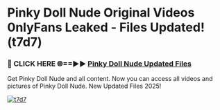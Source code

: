 # Pinky Doll Nude Original Videos 0nlyFans Leaked - Files Updated! (t7d7)

<h3>🔴 CLICK HERE 🌐==►► <a href="https://tinyurl.com/5h6xmrr3" rel="nofollow">Pinky Doll Nude Updated Files</a></h3>

Get Pinky Doll Nude and all content. Now you can access all videos and pictures of Pinky Doll Nude. New Updated Files 2025!

[![t7d7](https://i.imgur.com/KVD873Z.gif)](https://tinyurl.com/5h6xmrr3)
